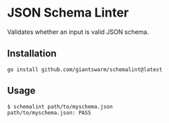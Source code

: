 # JSON Schema Linter

Validates whether an input is valid JSON schema.

## Installation

```
go install github.com/giantswarm/schemalint@latest
```

## Usage

```nohighlight
$ schemalint path/to/myschema.json
path/to/myschema.json: PASS
```

